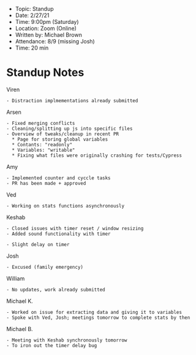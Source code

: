 - Topic: Standup
- Date: 2/27/21
- Time: 9:00pm (Saturday)
- Location: Zoom (Online)
- Written by: Michael Brown
- Attendance: 8/9 (missing Josh)
- Time: 20 min

# Standup Notes

Viren
```
- Distraction implmementations already submitted
```

Arsen
```
- Fixed merging conflicts
- Cleaning/splitting up js into specific files
- Overview of tweaks/cleanup in recent PR
  * Page for storing global variables
  * Contants: "readonly"
  * Variables: "writable"
  * Fixing what files were originally crashing for tests/Cypress
```

Amy
```
- Implemented counter and cyccle tasks
- PR has been made + approved
```

Ved
```
- Working on stats functions asynchronously
```

Keshab
```
- Closed issues with timer reset / window resizing
- Added sound functionality with timer

- Slight delay on timer
```

Josh
```
- Excused (family emergency)
```

William
```
- No updates, work already submitted
```

Michael K.
```
- Worked on issue for extracting data and giving it to variables
- Spoke with Ved, Josh; meetings tomorrow to complete stats by then
```

Michael B.
```
- Meeting with Keshab synchronously tomorrow
- To iron out the timer delay bug
```
